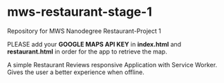 # mws-restaurant-stage-1
Repository for MWS Nanodegree Restaurant-Project 1

PLEASE add your **GOOGLE MAPS API KEY** in **index.html** and **restaurant.html** in order for the app to retrieve the map.

A simple Restaurant Reviews responsive Application with Service Worker. Gives the user a better experience when offline.

